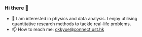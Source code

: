 ### Hi there 👋
- 🌱 I am interested in physics and data analysis. I enjoy utilising quantitative research methods to tackle real-life problems.
- 📫 How to reach me: ckkyue@connect.ust.hk
